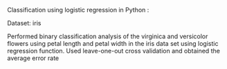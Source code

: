 Classification using logistic regression in Python :

Dataset: iris

Performed binary classification analysis of the virginica and versicolor flowers using petal length and petal width in the iris data set using logistic regression function. 
Used leave-one-out cross validation and obtained the average error rate
